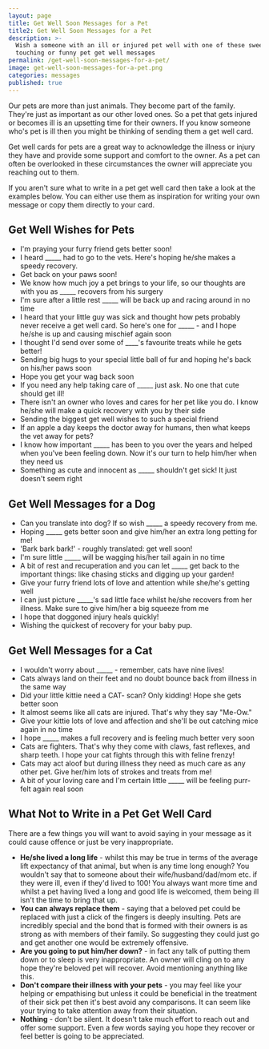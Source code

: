 ```yaml
---
layout: page
title: Get Well Soon Messages for a Pet
title2: Get Well Soon Messages for a Pet
description: >-
  Wish a someone with an ill or injured pet well with one of these sweet,
  touching or funny pet get well messages
permalink: /get-well-soon-messages-for-a-pet/
image: get-well-soon-messages-for-a-pet.png
categories: messages
published: true
---
```


Our pets are more than just animals. They become part of the family. They're just as important as our other loved ones. So a pet that gets injured or becomes ill is an upsetting time for their owners. If you know someone who's pet is ill then you might be thinking of sending them a get well card. 

Get well cards for pets are a great way to acknowledge the illness or injury they have and provide some support and comfort to the owner. As a pet can often be overlooked in these circumstances the owner will appreciate you reaching out to them. 

If you aren't sure what to write in a pet get well card then take a look at the examples below. You can either use them as inspiration for writing your own message or copy them directly to your card.

<h2>Get Well Wishes for Pets</h2>

<ul class="heart">
<li>I'm praying your furry friend gets better soon!</li>
<li>I heard _____ had to go to the vets. Here's hoping he/she makes a speedy recovery.</li>
<li>Get back on your paws soon!</li>
<li>We know how much joy a pet brings to your life, so  our thoughts are with you as _____ recovers from his surgery</li>
<li>I'm sure after a little rest _____ will be  back up and racing around in no time</li>
<li>I heard that your little guy was sick and thought how pets probably never receive a get well card. So here's one for _____ - and I hope he/she is up and causing mischief again soon</li>
<li>I thought I'd send over some of ____'s favourite treats while he gets better!</li>
<li>Sending big hugs to your special little ball of fur and hoping he's back on his/her paws soon</li>
<li>Hope you get your wag back soon</li>
<li>If you need any help taking care of _____ just ask. No one that cute should get ill!</li>
<li>There isn't an owner who loves and cares for her pet like you do. I know he/she will make a quick recovery with you by their side</li>
<li>Sending the biggest get well wishes to such a special friend</li>
<li>If an apple a day keeps the doctor away for humans, then what keeps the vet away for pets?</li>
<li>I know how important _____ has been to you over the years and helped when you've been feeling down. Now it's our turn to help him/her when they need us</li>
<li>Something as cute and innocent as _____ shouldn't get sick! It just doesn't seem right</li>
</ul>

<h2>Get Well Messages for a Dog</h2>

<ul class="heart">
<li>Can you translate into dog? If so wish _____ a speedy recovery from me.</li>
<li>Hoping _____ gets better soon and give him/her an extra long petting for me!</li>
<li>'Bark bark bark!' - roughly translated: get well soon!</li>
<li>I'm sure little _____ will be wagging his/her tail again in no time </li>
<li>A bit of rest and recuperation and you can let _____ get back to the important things: like chasing sticks and digging up your garden!</li>
<li>Give your furry friend lots of love and attention while she/he's getting well</li>
<li>I can just picture _____'s sad little face whilst he/she recovers from her illness. Make sure to give him/her a big squeeze from me</li>
<li>I hope that doggoned injury heals quickly!</li>
<li>Wishing the quickest of recovery for your baby pup.</li>
</ul>


<h2>Get Well Messages for a Cat</h2>

<ul class="heart">
<li>I wouldn't worry about _____ - remember, cats have nine lives!</li>
<li>Cats always land on their feet and no doubt bounce back from illness in the same way</li>
<li>Did your little kittie need a CAT- scan? Only kidding! Hope she gets better soon</li>
<li>It almost seems like all cats are injured. That's why they say "Me-Ow."</li>
<li>Give your kittie lots of love and affection and she'll be out catching mice again in no time</li>
<li>I hope _____ makes a full recovery and is feeling much better very soon</li>
<li>Cats are fighters. That's why they come with claws, fast reflexes, and sharp teeth. I hope your cat fights through this with feline frenzy!</li>
<li>Cats may act aloof but during illness they need as much care as any other pet. Give her/him lots of strokes and treats from me!</li>
<li>A bit of your loving care and I'm certain little _____ will be feeling purr-felt again real soon</li>
</ul>

<h2>What Not to Write in a Pet Get Well Card</h2>

There are a few things you will want to avoid saying in your message as it could cause offence or just be very inappropriate.

<ul>
<li><strong>He/she lived a long life</strong> - whilst this may be true in terms of the average lift expectancy of that animal, but when is any time long enough? You wouldn't say that to someone about their wife/husband/dad/mom etc. if they were ill, even if they'd lived to 100! You always want more time and whilst a pet having lived a long and good life is welcomed, them being ill isn't the time to bring that up.</li>
<li><strong>You can always replace them</strong> - saying that a beloved pet could be replaced with just a click of the fingers is deeply insulting. Pets are incredibly special and the bond that is formed with their owners is as strong as with members of their family. So suggesting they could just go and get another one would be extremely offensive.</li>
<li><strong>Are you going to put him/her down?</strong> - in fact any talk of putting them down or to sleep is very inappropriate. An owner will cling on to any hope they're beloved pet will recover. Avoid mentioning anything like this.</li>
<li><strong>Don't compare their illness with your pets</strong> - you may feel like your helping or empathising but unless it could be beneficial in the treatment of their sick pet then it's best avoid any comparisons. It can seem like your trying to take attention away from their situation.</li>
<li><strong>Nothing</strong> - don't be silent. It doesn't take much effort to reach out and offer some support. Even a few words saying you hope they recover or feel better is going to be appreciated.</li>
</ul>
